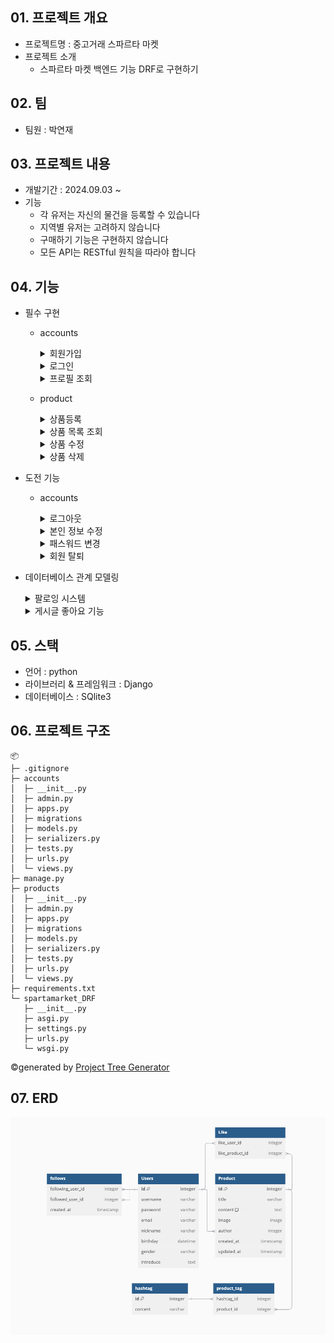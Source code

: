 

## 01. 프로젝트 개요
- 프로젝트명 : 중고거래 스파르타 마켓
- 프로젝트 소개
  - 스파르타 마켓 백엔드 기능 DRF로 구현하기
 
## 02. 팀
- 팀원 : 박연재

## 03. 프로젝트 내용
- 개발기간 : 2024.09.03 ~
- 기능
  - 각 유저는 자신의 물건을 등록할 수 있습니다
  - 지역별 유저는 고려하지 않습니다
  - 구매하기 기능은 구현하지 않습니다
  - 모든 API는 RESTful 원칙을 따라야 합니다

## 04. 기능
- 필수 구현
  - accounts
    <details>
      <summary>회원가입</summary>
      <div markdown="1">
  
      - endpoint : /api/accounts/
      - method : POST
      - 조건 
        - username, 비밀번호, 이메일, 이름, 닉네임, 생일 필수입력
        - 성별, 자기소개는 생략 가능

    ![image](./spartamarket-readme-img/signup.png)
        
      </div>
      </details>
    
      <details>
      <summary>로그인</summary>
      <div markdown="1">
  
      - endpoint : /api/accounts/login/
      - method : POST
      - 조건 : 사용자명과 비밀번호 입력 필요
        
    ![image](./spartamarket-readme-img/login.png)
        
      </div>
      </details>
    
      <details>
      <summary>프로필 조회</summary>
      <div markdown="1">
  
      - Endpoint : /api/accounts/&#60;str:username>/
      - method : POST
      - 조건 : 로그인 상태 필요
    
      로그인 됐을때 프로필 조회
    
    ![image](./spartamarket-readme-img/profile-auth-ok.png)

      로그인 안 됐을때 프로필 조회
  
    ![image](./spartamarket-readme-img/profile-not-auth.png)
        
      </div>
      </details>
    
  - product

    <details>
      <summary>상품등록</summary>
      <div markdown="1">
  
      - endpoint : /api/products/
      - method : POST
      - 조건 : 로그인 상태, 제목과 내용, 상품 이미지 입력 필요

      ![image](./spartamarket-readme-img/products-create.png)

      </div>
      </details>

      <details>
      <summary>상품 목록 조회</summary>
      <div markdown="1">
  
      - endpoint : /api/products/
      - method : GET
      - 조건 : 로그인 상태 불필요

      상품 목록 조회 (유효한 페이지)

      ![image](./spartamarket-readme-img/products-get.png)

      상품 목록 조회 (유효하지 않은 페이지)

      ![image](./spartamarket-readme-img/products-not-exist.png)

      </div>
      </details>
    
      <details>
      <summary>상품 수정</summary>
      <div markdown="1">
  
      - endpoint : /api/products/&#60;int:productID>
      - method : PUT
      - 조건 : 로그인 상태, 수정 권한 있는 사용자(게시글 작성자)만 가능

      ![image](./spartamarket-readme-img/product-edit.png)

      </div>
      </details>
  
      <details>
      <summary>상품 삭제</summary>
      <div markdown="1">
  
      - endpoint : /api/products/&#60;int:productID>
      - method : PUT
      - 조건 : 로그인 상태, 수정 권한 있는 사용자(게시글 작성자)만 가능

      상품 삭제 (유효한 사용자)

      ![image](./spartamarket-readme-img/products-delete.png)

      상품 삭제 불가 (유효하지 않은 사용자)

      ![image](./spartamarket-readme-img/products-cannot-delete.png)

      </div>
      </details>
  
    
- 도전 기능
  - accounts
    
    <details>
      <summary>로그아웃</summary>
      <div markdown="1">
  
      - endpoint : /api/accounts/logout/
      - method : POST
      - 조건 : 로그인 상태 필요
    
      ![image](./spartamarket-readme-img/accounts-logout.png)
    
      </div>
      </details>
    
      <details>
      <summary>본인 정보 수정</summary>
      <div markdown="1">
  
      - endpoint : /api/accounts/&#60;str:username>
      - method : PUT
      - 조건 : 이메일, 이름, 닉네임, 생일 입력 필요하며 성별, 자기소개 생략 가능
   
      ![image](./spartamarket-readme-img/profile-edit.png)
 
      </div>
      </details>
    
      <details>
      <summary>패스워드 변경</summary>
      <div markdown="1">
    
      - endpoint : /api/accounts/password/
      - method : PUT
      - 조건 : 기존 패스워드와 변경할 패스워드는 상이해야 함
        <details>
        <summary>비밀번호 변경 실패</summary>
        <div markdown="1">
     
        ![image](./spartamarket-readme-img/changepassword-not-correct.png)
    
        ![image](./spartamarket-readme-img/changepassword-not-correct2.png)
    
        ![image](./spartamarket-readme-img/changepassword-not-correct3.png)
   
        </div>
        </details>
        
        <details>
          <summary>비밀번호 변경 성공</summary>
          <div markdown="1">
       
          ![image](./spartamarket-readme-img/changepassword-success.png)
     
          </div>
          </details>
            </div>
            </details>
    
        <details>
        <summary>회원 탈퇴</summary>
        <div markdown="1">
  
        - endpoint : /api/products/
        - method : DELETE
        - 조건 : 로그인 상태, 비밀번호 재입력 필요
    
        회원 탈퇴 실패 (비밀번호 불일치)
    
        ![image](./spartamarket-readme-img/account-delete-fail.png)
    
        회원 탈퇴 성공 (비밀번호 일치)
    
        ![image](./spartamarket-readme-img/account-delete-success.png)
        </div>
        </details>
  
  - 데이터베이스 관계 모델링
    <details>
        <summary>팔로잉 시스템</summary>
        <div markdown="1">
    
    팔로우하기
    
      ![image](./spartamarket-readme-img/accounts-follow.png)

    팔로우 확인

      ![image](./spartamarket-readme-img/accounts-followinguser.png)

      </div>
      </details>
    
    <details>
        <summary>게시글 좋아요 기능</summary>
        <div markdown="1">
    
    좋아요
    
      ![image](./spartamarket-readme-img/products-like.png)

    좋아요 확인

      ![image](./spartamarket-readme-img/products-likeuser.png)

      </div>
      </details>
  

## 05. 스택
- 언어 : python
- 라이브러리 & 프레임워크 : Django
- 데이터베이스 : SQlite3

## 06. 프로젝트 구조
```
📦 
├─ .gitignore
├─ accounts
│  ├─ __init__.py
│  ├─ admin.py
│  ├─ apps.py
│  ├─ migrations
│  ├─ models.py
│  ├─ serializers.py
│  ├─ tests.py
│  ├─ urls.py
│  └─ views.py
├─ manage.py
├─ products
│  ├─ __init__.py
│  ├─ admin.py
│  ├─ apps.py
│  ├─ migrations
│  ├─ models.py
│  ├─ serializers.py
│  ├─ tests.py
│  ├─ urls.py
│  └─ views.py
├─ requirements.txt
└─ spartamarket_DRF
   ├─ __init__.py
   ├─ asgi.py
   ├─ settings.py
   ├─ urls.py
   └─ wsgi.py
```
©generated by [Project Tree Generator](https://woochanleee.github.io/project-tree-generator)

## 07. ERD

![image](./spartamarket-readme-img/ERD.png)



